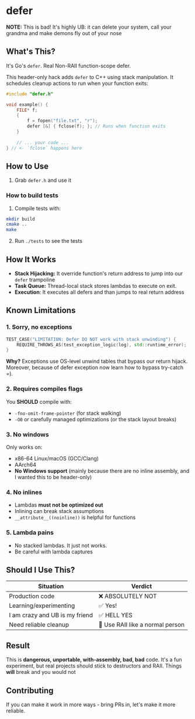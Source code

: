 # defer

️**NOTE:** This is bad! It's highly UB: it can delete your system, call your grandma and make demons fly out of your nose 

## What's This?

It's  Go's `defer`. Real Non-RAII function-scope defer.

This header-only hack adds `defer` to C++ using stack manipulation. It schedules cleanup actions to run when your function exits:

```cpp
#include "defer.h"

void example() {
    FILE* f;
    {
        f = fopen("file.txt", "r");
        defer [&] { fclose(f); }; // Runs when function exits
    }
    
    // ... your code ...
} // <- `fclose` happens here
```

## How to Use
1. Grab `defer.h`  and use it

### How to build tests 

1. Compile tests with:
```bash
mkdir build
cmake ..
make
```
2. Run `./tests` to see the tests

## How It Works

- **Stack Hijacking:** It override  function's return address to jump into our `defer` trampoline
- **Task Queue:** Thread-local stack stores lambdas to execute on exit.
- **Execution**: It executes all defers and than jumps to real return address

## Known Limitations 

### 1. Sorry, no exceptions 
```cpp
TEST_CASE("LIMITATION: Defer DO NOT work with stack unwinding") {
    REQUIRE_THROWS_AS(test_exception_logic(log), std::runtime_error);
}
```
**Why?** Exceptions use OS-level unwind tables that bypass our return hijack. Moreover, because of defer exception now learn how to bypass try-catch =).

### 2. Requires compiles flags
You **SHOULD** compile with:
- `-fno-omit-frame-pointer` (for stack walking)
- `-O0` or carefully managed optimizations (or the stack layout breaks)

### 3.  No windows 
Only works on:
- x86-64 Linux/macOS (GCC/Clang)
- AArch64 
- **No Windows support** (mainly because there are no inline assembly, and I wanted this to be header-only)

### 4. No inlines
- Lambdas **must not be optimized out**
- Inlining can break stack assumptions
- `__attribute__((noinline))` is helpful for functions

### 5. Lambda pains
* No stacked lambdas. It just not works.
* Be careful with lambda captures

## Should I Use This?

| Situation | Verdict |
|-----------|---------|
| Production code | ❌ ABSOLUTELY NOT |
| Learning/experimenting | ✅ Yes! |
| I am crazy and UB is my friend | ✅ HELL YES |
| Need reliable cleanup | 💊 Use RAII like a normal person |

## Result 

This is **dangerous, unportable, with-assembly, bad, bad** code. It's a fun experiment, but real projects should stick to destructors and RAII. Things **will** break and you would not

## Contributing
If you can make it work in more ways - bring PRs in, let's make it more reliable.